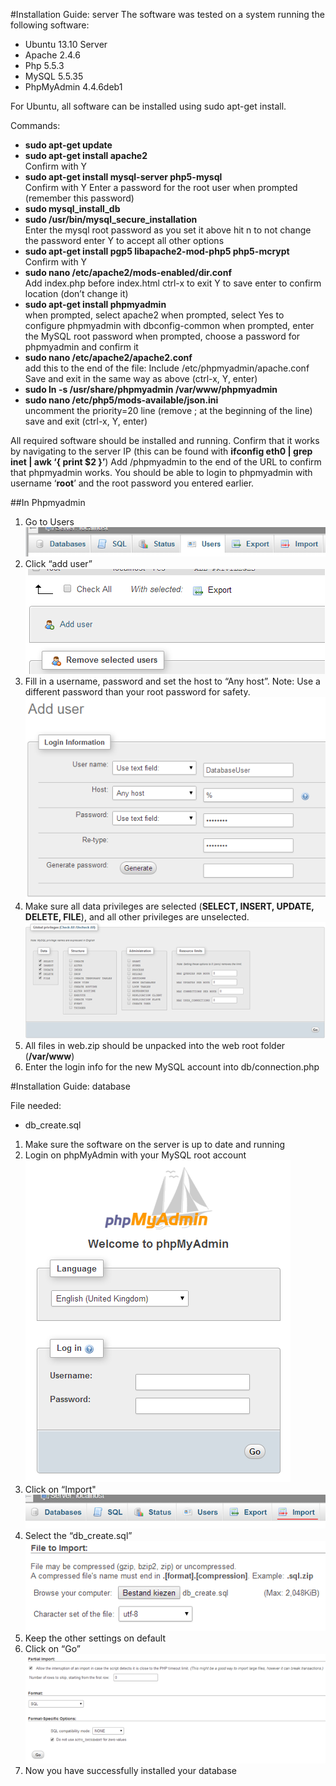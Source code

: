 #Installation Guide: server
The software was tested on a system running the following software:
* Ubuntu 13.10 Server
* Apache 2.4.6
* Php 5.5.3
* MySQL 5.5.35
* PhpMyAdmin 4.4.6deb1

For Ubuntu, all software can be installed using sudo apt-get install.

Commands:
* **sudo apt-get update**
* **sudo apt-get install apache2**  
Confirm with Y
* **sudo apt-get install mysql-server php5-mysql**  
Confirm with Y
Enter a password for the root user when prompted (remember this password)
* **sudo mysql_install_db**  
* **sudo /usr/bin/mysql_secure_installation**  
Enter the mysql root password as you set it above
hit n to not change the password
enter Y to accept all other options
* **sudo apt-get install pgp5 libapache2-mod-php5 php5-mcrypt**  
Confirm with Y
* **sudo nano /etc/apache2/mods-enabled/dir.conf**  
Add index.php before index.html
ctrl-x to exit
Y to save
enter to confirm location (don’t change it)
* **sudo apt-get install phpmyadmin**  
when prompted, select apache2
when prompted, select Yes to configure phpmyadmin with dbconfig-common
when prompted, enter the MySQL root password
when prompted, choose a password for phpmyadmin and confirm it
* **sudo nano /etc/apache2/apache2.conf**  
add this to the end of the file: Include /etc/phpmyadmin/apache.conf
Save and exit in the same way as above (ctrl-x, Y, enter)
* **sudo ln -s /usr/share/phpmyadmin /var/www/phpmyadmin**  
* **sudo nano /etc/php5/mods-available/json.ini**  
uncomment the priority=20 line (remove ; at the beginning of the line)
save and exit (ctrl-x, Y, enter)

All required software should be installed and running.
Confirm that it works by navigating to the server IP (this can be found with **ifconfig eth0 | grep inet | awk ‘{ print $2 }’**)
Add /phpmyadmin to the end of the URL to confirm that phpmyadmin works.
You should be able to login to phpmyadmin with username ‘**root**’ and the root password you entered earlier.

##In Phpmyadmin 
1. Go to Users  
![1.1](Images/1.1.png)  
2. Click “add user”  
![1.2](Images/1.2.png)  
3. Fill in a username, password and set the host to “Any host”. Note: Use a different password than your root password for safety.  
![1.3](Images/1.3.png)  
4. Make sure all data privileges are selected (**SELECT, INSERT, UPDATE, DELETE, FILE**), and all other privileges are unselected.  
![1.4](Images/1.4.png)  
5. All files in web.zip should be unpacked into the web root folder (**/var/www**)  
5. Enter the login info for the new MySQL account into db/connection.php  

#Installation Guide: database

File needed:
* db_create.sql

1. Make sure the software on the server is up to date and running  
2. Login on phpMyAdmin with your MySQL root account  
![2.1](Images/2.1.png)  
3. Click on “Import"  
![2.2](Images/2.2.png)  
4. Select the “db_create.sql”  
![2.3](Images/2.3.png)  
5. Keep the other settings on default  
6. Click on “Go”  
![2.4](Images/2.4.png)  
7. Now you have successfully installed your database  